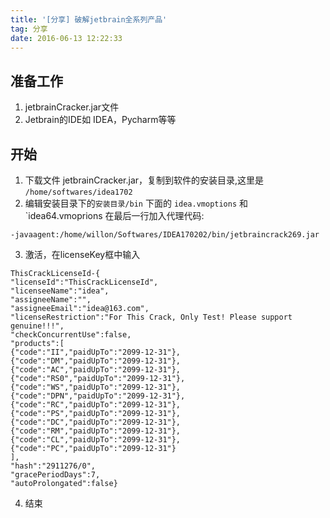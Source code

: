 ```yaml
---
title: '[分享] 破解jetbrain全系列产品'
tag: 分享
date: 2016-06-13 12:22:33
---
```



## 准备工作

1. jetbrainCracker.jar文件
2. Jetbrain的IDE如 IDEA，Pycharm等等

## 开始

1. 下载文件 jetbrainCracker.jar，复制到软件的安装目录,这里是 `/home/softwares/idea1702`
2. 编辑安装目录下的`安装目录/bin`  下面的 `idea.vmoptions` 和 `idea64.vmoprions 在最后一行加入代理代码:

```
-javaagent:/home/willon/Softwares/IDEA170202/bin/jetbraincrack269.jar
```

3. 激活，在licenseKey框中输入

```
ThisCrackLicenseId-{
"licenseId":"ThisCrackLicenseId",
"licenseeName":"idea",
"assigneeName":"",
"assigneeEmail":"idea@163.com",
"licenseRestriction":"For This Crack, Only Test! Please support genuine!!!",
"checkConcurrentUse":false,
"products":[
{"code":"II","paidUpTo":"2099-12-31"},
{"code":"DM","paidUpTo":"2099-12-31"},
{"code":"AC","paidUpTo":"2099-12-31"},
{"code":"RS0","paidUpTo":"2099-12-31"},
{"code":"WS","paidUpTo":"2099-12-31"},
{"code":"DPN","paidUpTo":"2099-12-31"},
{"code":"RC","paidUpTo":"2099-12-31"},
{"code":"PS","paidUpTo":"2099-12-31"},
{"code":"DC","paidUpTo":"2099-12-31"},
{"code":"RM","paidUpTo":"2099-12-31"},
{"code":"CL","paidUpTo":"2099-12-31"},
{"code":"PC","paidUpTo":"2099-12-31"}
],
"hash":"2911276/0",
"gracePeriodDays":7,
"autoProlongated":false}
```

4. 结束

